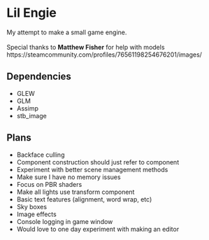 <h1>Lil Engie</h1>
My attempt to make a small game engine.
<br /> <br />
Special thanks to <b>Matthew Fisher</b> for help with models
<br />
https://steamcommunity.com/profiles/76561198254676201/images/

<h2>Dependencies</h2>
<ul>
  <li>GLEW</li>
  <li>GLM</li>
  <li>Assimp</li>
  <li>stb_image</li>
</ul>

<h2>Plans</h2>
<ul>
  <li>Backface culling</li>
  <li>Component construction should just refer to component</li>
  <li>Experiment with better scene management methods</li>
  <li>Make sure I have no memory issues</li>
  <li>Focus on PBR shaders</li>
  <li>Make all lights use transform component</li>
  <li>Basic text features (alignment, word wrap, etc)</li>
  <li>Sky boxes</li>
  <li>Image effects</li>
  <li>Console logging in game window</li>
  
  <li>Would love to one day experiment with making an editor</li>
</ul>
